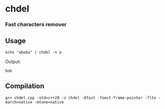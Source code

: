 # chdel
### Fast characters remover
## Usage

`echo "aboba" | chdel -n a`

Output:

`bob`

## Compilation

`g++ chdel.cpp -std=c++20 -o chdel -Ofast -fomit-frame-pointer -flto -march=native -mtune=native`
